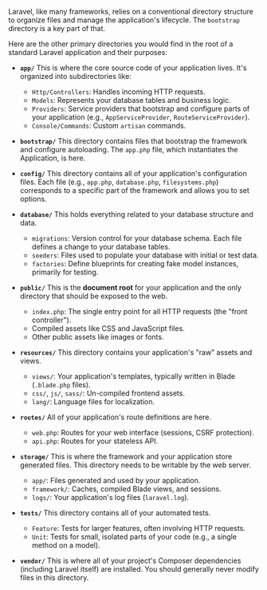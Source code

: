 Laravel, like many frameworks, relies on a conventional directory structure to organize files and manage the application's lifecycle. The `bootstrap` directory is a key part of that.

Here are the other primary directories you would find in the root of a standard Laravel application and their purposes:

*   **`app/`**
    This is where the core source code of your application lives. It's organized into subdirectories like:
    *   `Http/Controllers`: Handles incoming HTTP requests.
    *   `Models`: Represents your database tables and business logic.
    *   `Providers`: Service providers that bootstrap and configure parts of your application (e.g., `AppServiceProvider`, `RouteServiceProvider`).
    *   `Console/Commands`: Custom `artisan` commands.

*   **`bootstrap/`**
    This directory contains files that bootstrap the framework and configure autoloading. The `app.php` file, which instantiates the Application, is here.

*   **`config/`**
    This directory contains all of your application's configuration files. Each file (e.g., `app.php`, `database.php`, `filesystems.php`) corresponds to a specific part of the framework and allows you to set options.

*   **`database/`**
    This holds everything related to your database structure and data.
    *   `migrations`: Version control for your database schema. Each file defines a change to your database tables.
    *   `seeders`: Files used to populate your database with initial or test data.
    *   `factories`: Define blueprints for creating fake model instances, primarily for testing.

*   **`public/`**
    This is the **document root** for your application and the only directory that should be exposed to the web.
    *   `index.php`: The single entry point for all HTTP requests (the "front controller").
    *   Compiled assets like CSS and JavaScript files.
    *   Other public assets like images or fonts.

*   **`resources/`**
    This directory contains your application's "raw" assets and views.
    *   `views/`: Your application's templates, typically written in Blade (`.blade.php` files).
    *   `css/`, `js/`, `sass/`: Un-compiled frontend assets.
    *   `lang/`: Language files for localization.

*   **`routes/`**
    All of your application's route definitions are here.
    *   `web.php`: Routes for your web interface (sessions, CSRF protection).
    *   `api.php`: Routes for your stateless API.

*   **`storage/`**
    This is where the framework and your application store generated files. This directory needs to be writable by the web server.
    *   `app/`: Files generated and used by your application.
    *   `framework/`: Caches, compiled Blade views, and sessions.
    *   `logs/`: Your application's log files (`laravel.log`).

*   **`tests/`**
    This directory contains all of your automated tests.
    *   `Feature`: Tests for larger features, often involving HTTP requests.
    *   `Unit`: Tests for small, isolated parts of your code (e.g., a single method on a model).

*   **`vendor/`**
    This is where all of your project's Composer dependencies (including Laravel itself) are installed. You should generally never modify files in this directory.
